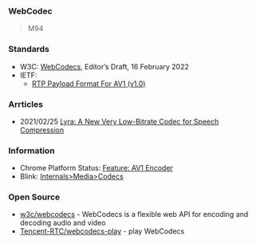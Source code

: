 ### WebCodec
> M94

### Standards
- W3C: [WebCodecs](https://w3c.github.io/webcodecs/), Editor’s Draft, 16 February 2022
- IETF: 
    - [RTP Payload Format For AV1 (v1.0)](https://aomediacodec.github.io/av1-rtp-spec/)



### Arrticles
- 2021/02/25 [Lyra: A New Very Low-Bitrate Codec for Speech Compression](https://ai.googleblog.com/2021/02/lyra-new-very-low-bitrate-codec-for.html)



### Information
- Chrome Platform Status: [Feature: AV1 Encoder](https://chromestatus.com/feature/6206321818861568)
- Blink: [Internals>Media>Codecs](https://bugs.chromium.org/p/chromium/issues/list?q=component:Internals%3EMedia%3ECodecs)


### Open Source
- [w3c/webcodecs](https://github.com/w3c/webcodecs) - WebCodecs is a flexible web API for encoding and decoding audio and video
- [Tencent-RTC/webcodecs-play](https://github.com/Tencent-RTC/webcodecs-play) - play WebCodecs
